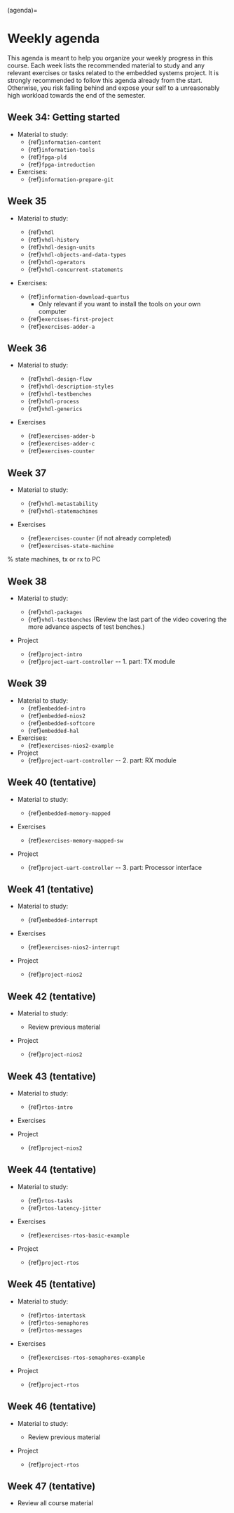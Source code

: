 (agenda)=
# Weekly agenda

This agenda is meant to help you organize your weekly progress in this course. Each week lists the recommended material to study and any relevant exercises or tasks related to the embedded systems project. It is strongly recommended to follow this agenda already from the start. Otherwise, you risk falling behind and expose your self to a unreasonably high workload towards the end of the semester. 


<!--
It is expected that you have worked through the recommended study material as a preparation to the Thursday lecture slot. The lecture slot will then be used to discuss the most important parts of this material or any relevant problems that have been identified during the lab hours.  

In addition to practical problems, the exercises also contain questions which are relevant for the final exam. 

-->





## Week 34: Getting started 

* Material to study:
  * {ref}`information-content`
  * {ref}`information-tools`
  * {ref}`fpga-pld`
  * {ref}`fpga-introduction`
* Exercises:
  * {ref}`information-prepare-git`
<!--
* Exercises:
  * {ref}`fpga-exercise`

* Project tasks:
  * None
-->

## Week 35
* Material to study:
  * {ref}`vhdl`
  * {ref}`vhdl-history`
  * {ref}`vhdl-design-units`
  * {ref}`vhdl-objects-and-data-types`
  * {ref}`vhdl-operators`
  * {ref}`vhdl-concurrent-statements`
  
* Exercises:
  * {ref}`information-download-quartus`
    * Only relevant if you want to install the tools on your own computer
  * {ref}`exercises-first-project`
  * {ref}`exercises-adder-a`

## Week 36
* Material to study:
  * {ref}`vhdl-design-flow`
  * {ref}`vhdl-description-styles`
  * {ref}`vhdl-testbenches`
  * {ref}`vhdl-process`
  * {ref}`vhdl-generics`

* Exercises
  * {ref}`exercises-adder-b`
  * {ref}`exercises-adder-c`
  * {ref}`exercises-counter`


## Week 37 
* Material to study:
  * {ref}`vhdl-metastability`
  * {ref}`vhdl-statemachines`

* Exercises
  * {ref}`exercises-counter` (if not already completed)
  * {ref}`exercises-state-machine`

% state machines, tx or rx to PC
## Week 38 

* Material to study:
  * {ref}`vhdl-packages`
  * {ref}`vhdl-testbenches` (Review the last part of the video covering the more advance aspects of test benches.)


* Project
  * {ref}`project-intro`
  * {ref}`project-uart-controller` -- 1. part: TX module


## Week 39 

* Material to study:
  * {ref}`embedded-intro`
  * {ref}`embedded-nios2`
  * {ref}`embedded-softcore`
  * {ref}`embedded-hal`
* Exercises:
  * {ref}`exercises-nios2-example`
* Project
  * {ref}`project-uart-controller` -- 2. part: RX module

## Week 40  (tentative) 

* Material to study:
  * {ref}`embedded-memory-mapped`

* Exercises
  * {ref}`exercises-memory-mapped-sw`

* Project
  * {ref}`project-uart-controller` -- 3. part: Processor interface
## Week 41 (tentative) 

* Material to study:
  * {ref}`embedded-interrupt`

* Exercises
  * {ref}`exercises-nios2-interrupt`

* Project
  * {ref}`project-nios2` 


## Week 42 (tentative) 

* Material to study:
  * Review previous material

* Project
  * {ref}`project-nios2` 

## Week 43 (tentative) 

* Material to study:
  * {ref}`rtos-intro`

* Exercises

* Project
  * {ref}`project-nios2` 

## Week 44 (tentative) 

* Material to study:
  * {ref}`rtos-tasks`
  * {ref}`rtos-latency-jitter`

* Exercises
  * {ref}`exercises-rtos-basic-example`

* Project
  * {ref}`project-rtos`

## Week 45 (tentative) 

* Material to study:
  * {ref}`rtos-intertask`
  * {ref}`rtos-semaphores`
  * {ref}`rtos-messages`

* Exercises
  * {ref}`exercises-rtos-semaphores-example`

* Project
  * {ref}`project-rtos`

## Week 46 (tentative) 

* Material to study:
  * Review previous material

* Project
  * {ref}`project-rtos`
## Week 47 (tentative) 

* Review all course material



<!--
## Week 36
* Details coming soon.
## Week 36
* Details coming soon.
## Week 35
* Material to study:
* {ref}`information-download-quartus`
* {ref}`information-prepare-git`
* Exercises:

* Project tasks:
-->
<!--
* Start to think about the problem and draw a very basic top level block diagram of the


--> 
